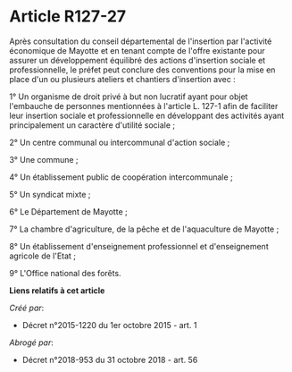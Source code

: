 # Article R127-27

Après consultation du conseil départemental de l'insertion par l'activité économique de Mayotte et en tenant compte de
l'offre existante pour assurer un développement équilibré des actions d'insertion sociale et professionnelle, le préfet peut
conclure des conventions pour la mise en place d'un ou plusieurs ateliers et chantiers d'insertion avec : 

1° Un organisme de droit privé à but non lucratif ayant pour objet l'embauche de personnes mentionnées à l'article L. 127-1
afin de faciliter leur insertion sociale et professionnelle en développant des activités ayant principalement un caractère
d'utilité sociale ; 

2° Un centre communal ou intercommunal d'action sociale ; 

3° Une commune ; 

4° Un établissement public de coopération intercommunale ; 

5° Un syndicat mixte ; 

6° Le Département de Mayotte ; 

7° La chambre d'agriculture, de la pêche et de l'aquaculture de Mayotte ; 

8° Un établissement d'enseignement professionnel et d'enseignement agricole de l'Etat ; 

9° L'Office national des forêts.

**Liens relatifs à cet article**

_Créé par_:

  - Décret n°2015-1220 du 1er octobre 2015 - art. 1

_Abrogé par_:

  - Décret n°2018-953 du 31 octobre 2018 - art. 56
